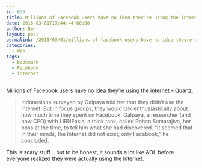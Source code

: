 ```yaml
---
id: 636
title: Millions of Facebook users have no idea they’re using the internet
date: 2015-03-01T17:44:44+00:00
author: Ben
layout: post
permalink: /2015/03/01/millions-of-facebook-users-have-no-idea-theyre-using-the-internet-quartz/
categories:
  - Web
tags:
  - bookmark
  - Facebook
  - internet
---
```

[Millions of Facebook users have no idea they’re using the internet – Quartz](http://qz.com/333313/milliions-of-facebook-users-have-no-idea-theyre-using-the-internet/).

> Indonesians surveyed by Galpaya told her that they didn’t use the internet. But in focus groups, they would talk enthusiastically about how much time they spent on Facebook. Galpaya, a researcher (and now CEO) with LIRNEasia, a think tank, called Rohan Samarajiva, her boss at the time, to tell him what she had discovered. “It seemed that in their minds, the Internet did not exist; only Facebook,” he concluded.

This is scary stuff... but to be honest, it sounds a lot like AOL before everyone realized they were actually using the Internet.